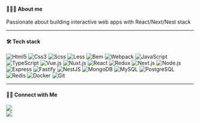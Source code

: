 #### 🧑🏻‍💻 About me

<div>
  Passionate about building interactive web apps with React/Next/Nest stack
</div>

---

#### 🛠 Tech stack

![Html5](https://img.shields.io/badge/-Html5-05122A?style=for-the-badge&logo=html5&color=0E1117)
![Css3](https://img.shields.io/badge/-Css3-05122A?style=for-the-badge&logo=css3&logoColor=1572B6&color=0E1117)
![Scss](https://img.shields.io/badge/-Scss-05122A?style=for-the-badge&logo=sass&color=0E1117)
![Less](https://img.shields.io/badge/-Less-05122A?style=for-the-badge&logo=less&color=0E1117)
![Bem](https://img.shields.io/badge/-Bem-05122A?style=for-the-badge&logo=bem&color=0E1117)
![Webpack](https://img.shields.io/badge/-Webpack-05122A?style=for-the-badge&logo=webpack&color=0E1117)
![JavaScript](https://img.shields.io/badge/-JavaScript-05122A?style=for-the-badge&logo=javascript&color=0E1117)
![TypeScript](https://img.shields.io/badge/-TypeScript-05122A?style=for-the-badge&logo=typescript&color=0E1117)
![Vue.js](https://img.shields.io/badge/-Vue.js-05122A?style=for-the-badge&logo=vue.js&color=0E1117)
![Nuxt.js](https://img.shields.io/badge/-Nuxt.js-05122A?style=for-the-badge&logo=nuxt.js&color=0E1117)
![React](https://img.shields.io/badge/-React-05122A?style=for-the-badge&logo=react&color=0E1117)
![Redux](https://img.shields.io/badge/-Redux-05122A?style=for-the-badge&logo=redux&color=0E1117)
![Next.js](https://img.shields.io/badge/-Next.js-05122A?style=for-the-badge&logo=next.js&color=0E1117)
![Node.js](https://img.shields.io/badge/-Node.js-05122A?style=for-the-badge&logo=node.js&color=0E1117)
![Express](https://img.shields.io/badge/-Express-05122A?style=for-the-badge&logo=express&color=0E1117)
![Fastify](https://img.shields.io/badge/-Fastify-05122A?style=for-the-badge&logo=fastify&color=0E1117)
![NestJS](https://img.shields.io/badge/-NestJS-05122A?style=for-the-badge&logo=nestjs&color=0E1117)
![MongoDB](https://img.shields.io/badge/-MongoDB-05122A?style=for-the-badge&logo=mongodb&color=0E1117)
![MySQL](https://img.shields.io/badge/-MySQL-05122A?style=for-the-badge&logo=mysql&color=0E1117)
![PostgreSQL](https://img.shields.io/badge/-PostgreSQL-05122A?style=for-the-badge&logo=postgresql&color=0E1117)
![Redis](https://img.shields.io/badge/-Redis-05122A?style=for-the-badge&logo=redis&color=0E1117)
![Docker](https://img.shields.io/badge/-Docker-05122A?style=for-the-badge&logo=docker&color=0E1117)
![Git](https://img.shields.io/badge/-Git-05122A?style=for-the-badge&logo=git&color=0E1117)

---

#### 🤝🏻 Connect with Me

<div>
  <a href="https://t.me/andreyskorchenko">
    <img src="https://img.shields.io/badge/-andreyskorchenko-28A7E8?style=flat&logo=telegram&logoColor=white" />
  </a><br>
  <a href="mailto:andreyskorchenko@gmail.com">
    <img src="https://img.shields.io/badge/-andreyskorchenko@gmail.com-FF2400?style=flat&logo=gmail&logoColor=white" />
  </a>
</div>

